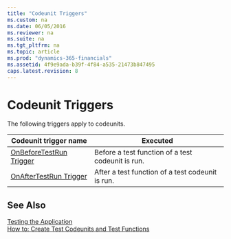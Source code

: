 ```yaml
---
title: "Codeunit Triggers"
ms.custom: na
ms.date: 06/05/2016
ms.reviewer: na
ms.suite: na
ms.tgt_pltfrm: na
ms.topic: article
ms.prod: "dynamics-365-financials"
ms.assetid: 4f9e9ada-b39f-4f84-a535-21473b847495
caps.latest.revision: 8
---
```

# Codeunit Triggers
The following triggers apply to codeunits.  

|Codeunit trigger name|Executed|  
|---------------------------|--------------|  
|[OnBeforeTestRun Trigger](devenv-onbeforetestrun-trigger.md)|Before a test function of a test codeunit is run.|  
|[OnAfterTestRun Trigger](devenv-onaftertestrun-trigger.md)|After a test function of a test codeunit is run.|  

## See Also  
 [Testing the Application](Testing-the-Application.md)   
 [How to: Create Test Codeunits and Test Functions](How-to--Create-Test-Codeunits-and-Test-Functions.md)
